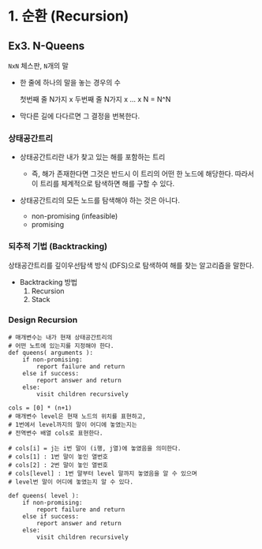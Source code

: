 # 1. 순환 (Recursion)

## Ex3. N-Queens

`NxN` 체스판, `N`개의 말

* 한 줄에 하나의 말을 놓는 경우의 수

  첫번째 줄 N가지 x 두번째 줄 N가지 x ... x N = N^N

* 막다른 길에 다다르면 그 결정을 번복한다.

### 

### 상태공간트리

* 상태공간트리란 내가 찾고 있는 해를 포함하는 트리
  * 즉, 해가 존재한다면 그것은 반드시 이 트리의 어떤 한 노드에 해당한다. 따라서 이 트리를 체계적으로 탐색하면 해를 구할 수 있다.



* 상태공간트리의 모든 노드를 탐색해야 하는 것은 아니다.
  * non-promising (infeasible)
  * promising



### 되추적 기법 (Backtracking)

상태공간트리를 깊이우선탐색 방식 (DFS)으로 탐색하여 해를 찾는 알고리즘을 말한다.

* Backtracking  방법
  1. Recursion
  2. Stack



### Design Recursion

```
# 매개변수는 내가 현재 상태공간트리의
# 어떤 노트에 있는지를 지정해야 한다.
def queens( arguments ):
	if non-promising:
		report failure and return
	else if success:
		report answer and return
	else:
		visit children recursively
```



```
cols = [0] * (n+1)
# 매개변수 level은 현재 노드의 위치를 표현하고,
# 1번에서 level까지의 말이 어디에 놓였는지는
# 전역변수 배열 cols로 표현한다.

# cols[i] = j는 i번 말이 (i행, j열)에 놓였음을 의미한다.
# cols[1] : 1번 말이 놓인 열번호
# cols[2] : 2번 말이 놓인 열번호
# cols[level] : 1번 말부터 level 말까지 놓였음을 알 수 있으며 
# level번 말이 어디에 놓였는지 알 수 있다.

def queens( level ):
	if non-promising:
		report failure and return
	else if success:
		report answer and return
	else:
		visit children recursively
```

